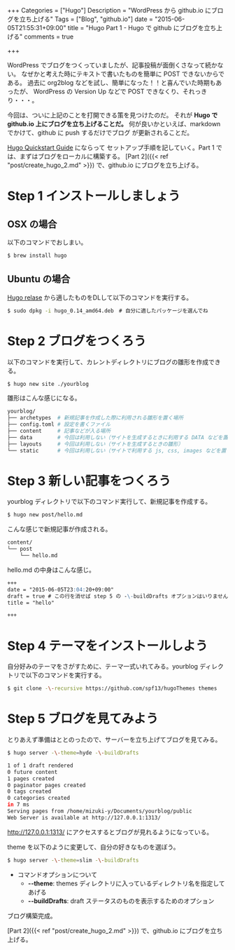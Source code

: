 +++
Categories = ["Hugo"]
Description = "WordPress から github.io にブログを立ち上げる"
Tags = ["Blog", "github.io"]
date = "2015-06-05T21:55:31+09:00"
title = "Hugo Part 1 - Hugo で github にブログを立ち上げる"
comments = true

+++

WordPress でブログをつくっていましたが、記事投稿が面倒くさなって続かない。
なぜかと考えた時にテキストで書いたものを簡単に POST できないからである。
過去に org2blog などを試し、簡単になった！！と喜んでいた時期もあったが、
WordPress の Version Up などで POST できなくり、それっきり・・・。

今回は、ついに上記のことを打開できる策を見つけたのだ。
それが **Hugo で github.io 上にブログを立ち上げることだ。**
何が良いかといえば、markdown でかけて、github に push するだけでブログ
が更新されることだ。
 <!--more-->
[Hugo Quickstart Guide](http://gohugo.io/overview/quickstart/) にならって
セットアップ手順を記していく。Part 1 では、まずはブログをローカルに構築する。
[Part 2]({{< ref "post/create_hugo_2.md" >}}) で、github.io にブログを立ち上げる。


# Step 1 インストールしましょう

## OSX の場合
 
以下のコマンドでおしまい。

~~~bash
$ brew install hugo
~~~

## Ubuntu の場合

[Hugo relase](https://github.com/spf13/hugo/releases) から適したものをDLして以下のコマンドを実行する。

~~~bash
$ sudo dpkg -i hugo_0.14_amd64.deb　# 自分に適したパッケージを選んでね
~~~


# Step 2 ブログをつくろう

以下のコマンドを実行して、カレントディレクトリにブログの雛形を作成できる。

~~~bash
$ hugo new site ./yourblog
~~~

雛形はこんな感じになる。

~~~bash
yourblog/
├── archetypes  # 新規記事を作成した際に利用される雛形を置く場所
├── config.toml # 設定を書くファイル
├── content     # 記事などが入る場所
├── data        # 今回は利用しない（サイトを生成するときに利用する DATA などを置く。詳しくは http://gohugo.io/extras/datafiles/ ）
├── layouts     # 今回は利用しない（サイトを生成するときの雛形）
└── static      # 今回は利用しない（サイトで利用する js, css, images などを置く）
~~~

# Step 3 新しい記事をつくろう

yourblog ディレクトリで以下のコマンド実行して、新規記事を作成する。

~~~bash
$ hugo new post/hello.md
~~~

こんな感じで新規記事が作成される。

~~~bash
content/
└── post
    └── hello.md
~~~
    

hello.md の中身はこんな感じ。

~~~markdown
+++
date = "2015-06-05T23:04:20+09:00"
draft = true # この行を消せば step 5 の -\-buildDrafts オプションはいりません
title = "hello"

+++

~~~

# Step 4 テーマをインストールしよう

自分好みのテーマをさがすために、テーマ一式いれてみる。yourblog ディレクトリで以下のコマンドを実行する。

~~~bash
$ git clone -\-recursive https://github.com/spf13/hugoThemes themes
~~~

# Step 5 ブログを見てみよう

とりあえず準備はととのったので、サーバーを立ち上げてブログを見てみる。

~~~bash
$ hugo server -\-theme=hyde -\-buildDrafts

1 of 1 draft rendered
0 future content 
1 pages created
0 paginator pages created
0 tags created
0 categories created
in 7 ms
Serving pages from /home/mizuki-y/Documents/yourblog/public
Web Server is available at http://127.0.0.1:1313/
~~~

http://127.0.0.1:1313/ にアクセスするとブログが見れるようになっている。

theme を以下のように変更して、自分の好きなものを選ぼう。

~~~bash
$ hugo server -\-theme=slim -\-buildDrafts
~~~


- コマンドオプションについて
    - **-\-theme**: themes ディレクトリに入っているディレクトリ名を指定してあげる
    - **-\-buildDrafts**: draft ステータスのものを表示するためのオプション

ブログ構築完成。

[Part 2]({{< ref "post/create_hugo_2.md" >}}) で、github.io にブログを立ち上げる。

